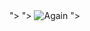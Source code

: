 <picture>
 <source media="(prefers-color-scheme: dark)" srcset="<img width="650" alt="Screenshot 2025-03-26 203949" src="https://github.com/user-attachments/assets/f048ac31-9870-46b3-a781-f4482cf65b45" />
">
 <source media="(prefers-color-scheme: light)" srcset="<img width="650" alt="Screenshot 2025-03-26 203949" src="https://github.com/user-attachments/assets/bb0285e0-e53e-4f2f-8d72-bb21a5f11d28" />
">
 <img alt="Again" src="<img width="650" alt="Screenshot 2025-03-26 203949" src="https://github.com/user-attachments/assets/10460af5-4831-4bb8-9ee8-5d00ef4ed5c6" />
">
</picture>
